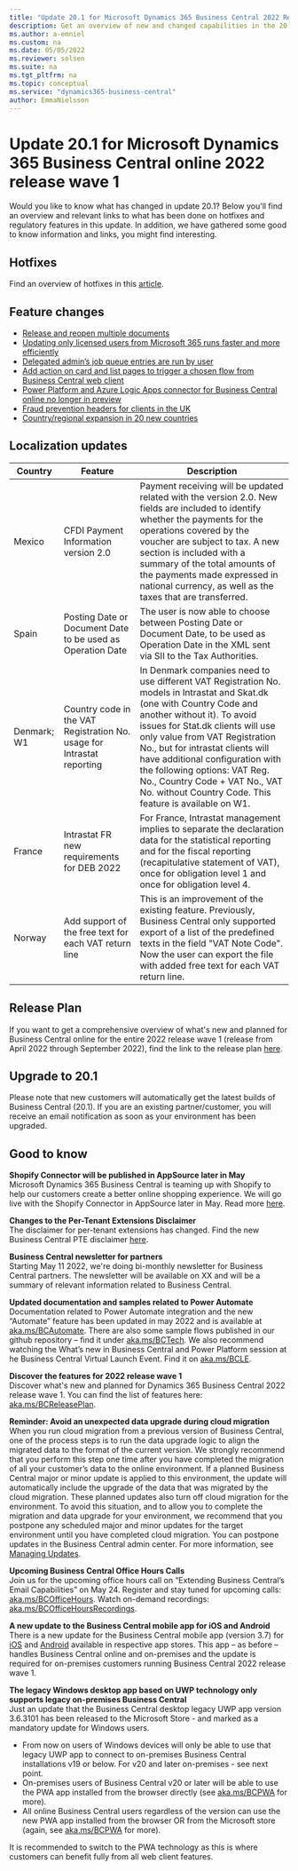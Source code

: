 ```yaml
---
title: "Update 20.1 for Microsoft Dynamics 365 Business Central 2022 Release Wave 1"
description: Get an overview of new and changed capabilities in the 20.1 update of Business Central online, which is part of 2022 release wave 1.
ms.author: a-emniel
ms.custom: na
ms.date: 05/05/2022
ms.reviewer: solsen
ms.suite: na
ms.tgt_pltfrm: na
ms.topic: conceptual
ms.service: "dynamics365-business-central"
author: EmmaNielsson
---
```


# Update 20.1 for Microsoft Dynamics 365 Business Central online 2022 release wave 1
Would you like to know what has changed in update 20.1? Below you'll find an overview and relevant links to what has been done on hotfixes and regulatory features in this update. In addition, we have gathered some good to know information and links, you might find interesting.

## Hotfixes
Find an overview of hotfixes in this [article](TBD).

## Feature changes  
- [Release and reopen multiple documents](/dynamics365-release-plan/2022wave1/smb/dynamics365-business-central/release-reopen-multiple-documents)
- [Updating only licensed users from Microsoft 365 runs faster and more efficiently](/dynamics365-release-plan/2022wave1/smb/dynamics365-business-central/updating-only-licensed-users-365-runs-faster-more-efficiently)
- [Delegated admin’s job queue entries are run by user](/dynamics365-release-plan/2022wave1/smb/dynamics365-business-central/delegated-admin-create-job-queue-entries-request-approval-licensed-user)
- [Add action on card and list pages to trigger a chosen flow from Business Central web client](/dynamics365-release-plan/2022wave1/smb/dynamics365-business-central/action-group-run-chosen-instant-power-automate)
- [Power Platform and Azure Logic Apps connector for Business Central online no longer in preview](/dynamics365-release-plan/2022wave1/smb/dynamics365-business-central/improvements-power-automate-power-apps-connector)
- [Fraud prevention headers for clients in the UK](/dynamics365-release-plan/2022wave1/smb/dynamics365-business-central/fraud-prevention-headers-clients-uk)
- [Country/regional expansion in 20 new countries](/dynamics365-release-plan/2022wave1/smb/dynamics365-business-central/planned-features#country-and-regional)

## Localization updates

| Country| Feature  |Description|
|-------------|--------------|--------------|
|Mexico | CFDI Payment Information version 2.0 | Payment receiving will be updated related with the version 2.0. New fields are included to identify whether the payments for the operations covered by the voucher are subject to tax. A new section is included with a summary of the total amounts of the payments made expressed in national currency, as well as the taxes that are transferred. |
| Spain | Posting Date or Document Date to be used as Operation Date | The user is now able to choose between Posting Date or Document Date, to be used as Operation Date in the XML sent via SII to the Tax Authorities. |
| Denmark; W1 | Country code in the VAT Registration No. usage for Intrastat reporting | In Denmark companies need to use different VAT Registration No. models in Intrastat and Skat.dk (one with Country Code and another without it). To avoid issues for Stat.dk clients will use only value from VAT Registration No., but for intrastat clients will have additional configuration with the following options: VAT Reg. No., Country Code + VAT No., VAT No. without Country Code. This feature is available on W1. |
| France | Intrastat FR new requirements for DEB 2022 | For France, Intrastat management implies to separate the declaration data for the statistical reporting and for the fiscal reporting (recapitulative statement of VAT), once for obligation level 1 and once for obligation level 4. |
| Norway | Add support of the free text for each VAT return line | This is an improvement of the existing feature. Previously, Business Central only supported export of a list of the predefined texts in the field "VAT Note Code". Now the user can export the file with added free text for each VAT return line. |

## Release Plan  
If you want to get a comprehensive overview of what's new and planned for Business Central online for the entire 2022 release wave 1 (release from April 2022 through  September 2022), find the link to the release plan [here](/dynamics365-release-plan/2021wave2/smb/dynamics365-business-central/planned-features).

## Upgrade to 20.1

Please note that new customers will automatically get the latest builds of Business Central (20.1). If you are an existing partner/customer, you will receive an email notification as soon as your environment has been upgraded.

## Good to know

**Shopify Connector will be published in AppSource later in May**  
Microsoft Dynamics 365 Business Central is teaming up with Shopify to help our customers create a better online shopping experience. We will go live with the Shopify Connector in AppSource later in May. Read more [here](/dynamics365-release-plan/2022wave1/smb/dynamics365-business-central/shopify-connector). 

**Changes to the Per-Tenant Extensions Disclaimer**  
The disclaimer for per-tenant extensions has changed. Find the new Business Central PTE disclaimer [here](https://go.microsoft.com/fwlink/?linkid=2193002&clcid=0x409).

**Business Central newsletter for partners**  
Starting May 11 2022, we're doing bi-monthly newsletter for Business Central partners. The newsletter will be available on XX and will be a summary of relevant information related to Business Central.

**Updated documentation and samples related to Power Automate**  
Documentation related to Power Automate integration and the new “Automate” feature has been updated in may 2022 and is available at [aka.ms/BCAutomate](https://aka.ms/bcautomate). There are also some sample flows published in our github repository – find it under [aka.ms/BCTech](https://aka.ms/bctech). We also recommend watching the What’s new in Business Central and Power Platform session at he Business Central Virtual Launch Event. Find it on [aka.ms/BCLE](https://aka.ms/bcle).


**Discover the features for 2022 release wave 1**  
Discover what's new and planned for Dynamics 365 Business Central 2022 release wave 1. You can find the list of features here: [aka.ms/BCReleasePlan](https://aka.ms/BCReleasePlan).

**Reminder: Avoid an unexpected data upgrade during cloud migration**  
When you run cloud migration from a previous version of Business Central, one of the process steps is to run the data upgrade logic to align the migrated data to the format of the current version. We strongly recommend that you perform this step one time after you have completed the migration of all your customer’s data to the online environment. If a planned Business Central major or minor update is applied to this environment, the update will automatically include the upgrade of the data that was migrated by the cloud migration. These planned updates also turn off cloud migration for the environment. To avoid this situation, and to allow you to complete the migration and data upgrade for your environment, we recommend that you postpone any scheduled major and minor updates for the target environment until you have completed cloud migration. You can postpone updates in the Business Central admin center. For more information, see [Managing Updates](/dynamics365/business-central/dev-itpro/administration/tenant-admin-center-update-management).  

**Upcoming Business Central Office Hours Calls**  
Join us for the upcoming office hours call on “Extending Business Central’s Email Capabilities” on May 24. Register and stay tuned for upcoming calls: [aka.ms/BCOfficeHours](https://aka.ms/BCOfficeHours). Watch on-demand recordings: [aka.ms/BCOfficeHoursRecordings](https://aka.ms/BCOfficeHoursRecordings).  

**A new update to the Business Central mobile app for iOS and Android**  
There is a new update for the Business Central mobile app (version 3.7) for [iOS](https://go.microsoft.com/fwlink/?LinkId=734847) and [Android](https://go.microsoft.com/fwlink/?LinkId=734849) available in respective app stores. This app – as before – handles Business Central online and on-premises and the update is required for on-premises customers running Business Central 2022 release wave 1.

**The legacy Windows desktop app based on UWP technology only supports legacy on-premises Business Central**  
Just an update that the Business Central desktop legacy UWP app version 3.6.3101 has been released to the Microsoft Store - and marked as a mandatory update for Windows users.

- From now on users of Windows devices will only be able to use that legacy UWP app to connect to on-premises Business Central installations v19 or below. For v20 and later on-premises - see next point.  
- On-premises users of Business Central v20 or later will be able to use the PWA app installed from the browser directly (see [aka.ms/BCPWA](https://aka.ms/bcpwa) for more).
- All online Business Central users regardless of the version can use the new PWA app installed from the browser OR from the Microsoft store (again, see [aka.ms/BCPWA](https://aka.ms/bcpwa) for more).  

It is recommended to switch to the PWA technology as this is where customers can benefit fully from all web client features.
